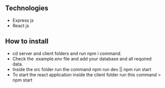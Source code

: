 ## Technologies
- Express js
- React js
## How to install
- cd server and client folders and run npm i command.
- Check the .example.env file and add your database and all required data.
- Inside the src folder run the command npm run dev || npm run start
- To start the react application inside the client folder run this command > npm start
